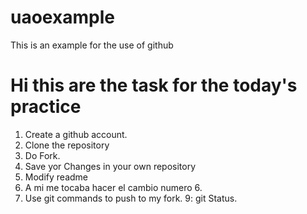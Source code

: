 # uaoexample
This is an example for the use of github

# Hi this are the task for the today's practice

1. Create a github account.
2. Clone the repository
3. Do Fork.
4. Save yor Changes in your own repository
5. Modify readme
6. A mi me tocaba hacer el cambio numero 6.
8. Use git commands to push to my fork.
9: git Status.
